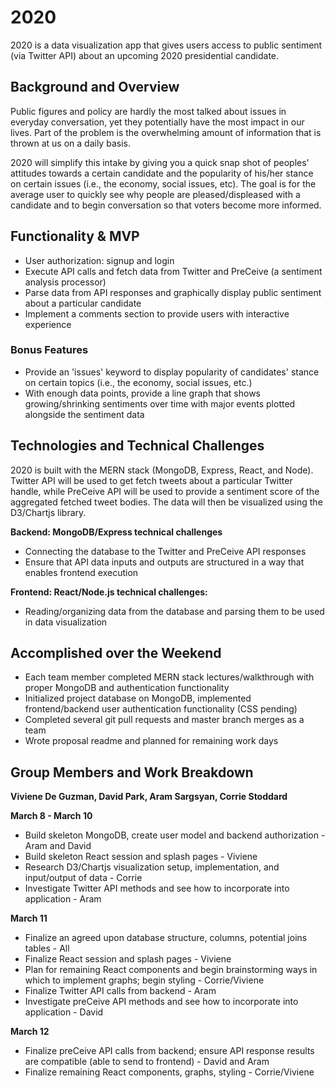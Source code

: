 # 2020

2020 is a data visualization app that gives users access to public sentiment (via Twitter API) about an upcoming 2020 presidential candidate.

## Background and Overview

Public figures and policy are hardly the most talked about issues in everyday conversation, yet they potentially have the most impact in our lives. Part of the problem is the overwhelming amount of information that is thrown at us on a daily basis. 

2020 will simplify this intake by giving you a quick snap shot of peoples' attitudes towards a certain candidate and the popularity of his/her stance on certain issues (i.e., the economy, social issues, etc). The goal is for the average user to quickly see why people are pleased/displeased with a candidate and to begin conversation so that voters become more informed.

## Functionality & MVP
* User authorization: signup and login
* Execute API calls and fetch data from Twitter and PreCeive (a sentiment analysis processor)
* Parse data from API responses and graphically display public sentiment about a particular candidate
* Implement a comments section to provide users with interactive experience

### Bonus Features
* Provide an 'issues' keyword to display popularity of candidates' stance on certain topics (i.e., the economy, social issues, etc.)
* With enough data points, provide a line graph that shows growing/shrinking sentiments over time with major events plotted alongside the sentiment data

## Technologies and Technical Challenges
2020 is built with the MERN stack (MongoDB, Express, React, and Node). Twitter API will be used to get fetch tweets about a particular Twitter handle, while PreCeive API will be used to provide a sentiment score of the aggregated fetched tweet bodies. The data will then be visualized using the D3/Chartjs library.

**Backend: MongoDB/Express technical challenges**
* Connecting the database to the Twitter and PreCeive API responses 
* Ensure that API data inputs and outputs are structured in a way that enables frontend execution

**Frontend: React/Node.js technical challenges:**
* Reading/organizing data from the database and parsing them to be used in data visualization

## Accomplished over the Weekend
* Each team member completed MERN stack lectures/walkthrough with proper MongoDB and authentication functionality
* Initialized project database on MongoDB, implemented frontend/backend user authentication functionality (CSS pending)
* Completed several git pull requests and master branch merges as a team
* Wrote proposal readme and planned for remaining work days

## Group Members and Work Breakdown
**Viviene De Guzman, David Park, Aram Sargsyan, Corrie Stoddard**

**March 8 - March 10**
* Build skeleton MongoDB, create user model and backend authorization - Aram and David
* Build skeleton React session and splash pages - Viviene
* Research D3/Chartjs visualization setup, implementation, and input/output of data - Corrie
* Investigate Twitter API methods and see how to incorporate into application - Aram

**March 11**
* Finalize an agreed upon database structure, columns, potential joins tables - All
* Finalize React session and splash pages - Viviene
* Plan for remaining React components and begin brainstorming ways in which to implement graphs; begin styling - Corrie/Viviene
* Finalize Twitter API calls from backend - Aram
* Investigate preCeive API methods and see how to incorporate into application - David

**March 12**
* Finalize preCeive API calls from backend; ensure API response results are compatible (able to send to frontend) - David and Aram
* Finalize remaining React components, graphs, styling - Corrie/Viviene
